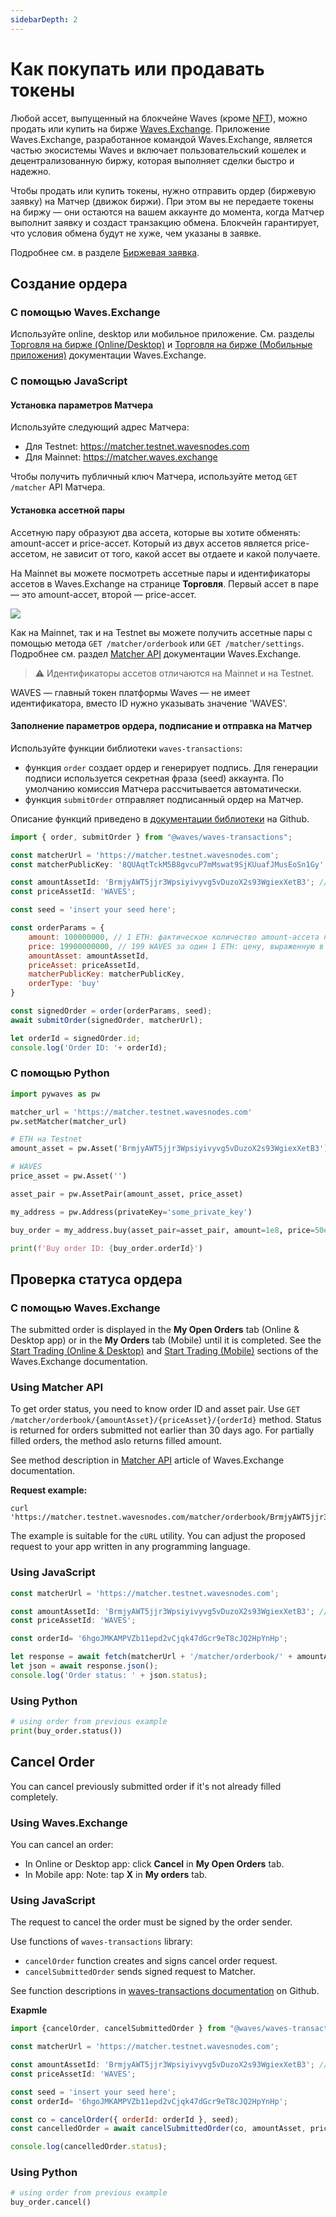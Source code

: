 ```yaml
---
sidebarDepth: 2
---
```


# Как покупать или продавать токены

Любой ассет, выпущенный на блокчейне Waves (кроме [NFT](/en/blockchain/token/non-fungible-token)), можно продать или купить на бирже [Waves.Exchange](https://waves.exchange/). Приложение Waves.Exchange, разработанное командой Waves.Exchange, является частью экосистемы Waves и включает пользовательский кошелек и децентрализованную биржу, которая выполняет сделки быстро и надежно.

Чтобы продать или купить токены, нужно отправить ордер (биржевую заявку) на Матчер (движок биржи). При этом вы не передаете токены на биржу — они остаются на вашем аккаунте до момента, когда Матчер выполнит заявку и создаст транзакцию обмена. Блокчейн гарантирует, что условия обмена будут не хуже, чем указаны в заявке.

Подробнее см. в разделе [Биржевая заявка](/ru/blockchain/order).

## Создание ордера

### С помощью Waves.Exchange

Используйте online, desktop или мобильное приложение. См. разделы [Торговля на бирже (Online/Desktop)](https://docs.waves.exchange/ru/waves-exchange/waves-exchange-online-desktop/online-desktop-trading) и [Торговля на бирже (Мобильные приложения)](https://docs.waves.exchange/ru/waves-exchange/waves-exchange-mobile/mobile-trading/mobile-start-trading) документации Waves.Exchange.

### С помощью JavaScript

#### Установка параметров Матчера

Используйте следующий адрес Матчера:

* Для Testnet: <https://matcher.testnet.wavesnodes.com>
* Для Mainnet: <https://matcher.waves.exchange>

Чтобы получить публичный ключ Матчера, используйте метод `GET /matcher` API Матчера.

#### Установка ассетной пары

Ассетную пару образуют два ассета, которые вы хотите обменять: amount-ассет и price-ассет. Который из двух ассетов является price-ассетом, не зависит от того, какой ассет вы отдаете и какой получаете.

На Mainnet вы можете посмотреть ассетные пары и идентификаторы ассетов в Waves.Exchange на странице **Торговля**. Первый ассет в паре — это amount-ассет, второй — price-ассет.

![](./_assets/asset-pair.png)

Как на Mainnet, так и на Testnet вы можете получить ассетные пары с помощью метода `GET /matcher/orderbook` или `GET /matcher/settings`. Подробнее см. раздел [Matcher API](https://docs.waves.exchange/ru/waves-matcher/matcher-api) документации Waves.Exchange.

> :warning: Идентификаторы ассетов отличаются на Mainnet и на Testnet.

WAVES — главный токен платформы Waves — не имеет идентификатора, вместо ID нужно указывать значение 'WAVES'.

#### Заполнение параметров ордера, подписание и отправка на Матчер

Используйте функции библиотеки `waves-transactions`:

* функция `order` создает ордер и генерирует подпись. Для генерации подписи используется секретная фраза (seed) аккаунта. По умолчанию комиссия Матчера рассчитывается автоматически.
* функция `submitOrder` отправляет подписанный ордер на Матчер.

Описание функций приведено в [документации библиотеки](https://wavesplatform.github.io/waves-transactions/index.html) на Github.

```javascript
import { order, submitOrder } from "@waves/waves-transactions";

const matcherUrl = 'https://matcher.testnet.wavesnodes.com';
const matcherPublicKey: '8QUAqtTckM5B8gvcuP7mMswat9SjKUuafJMusEoSn1Gy';

const amountAssetId: 'BrmjyAWT5jjr3Wpsiyivyvg5vDuzoX2s93WgiexXetB3'; // Идентификатор ETH на Testnet
const priceAssetId: 'WAVES';

const seed = 'insert your seed here';

const orderParams = {
    amount: 100000000, // 1 ETH: фактическое количество amount-ассета нужно умножить на 10^amountAssetDecimals
    price: 19900000000, // 199 WAVES за один 1 ETH: цену, выраженную в price-ассете, нужно умножить на 10^(8 + priceAssetDecimals – amountAssetDecimals)
    amountAsset: amountAssetId,
    priceAsset: priceAssetId,
    matcherPublicKey: matcherPublicKey,
    orderType: 'buy'
}

const signedOrder = order(orderParams, seed);
await submitOrder(signedOrder, matcherUrl);

let orderId = signedOrder.id;
console.log('Order ID: '+ orderId);
```

### С помощью Python

```python
import pywaves as pw

matcher_url = 'https://matcher.testnet.wavesnodes.com'
pw.setMatcher(matcher_url)

# ETH на Testnet
amount_asset = pw.Asset('BrmjyAWT5jjr3Wpsiyivyvg5vDuzoX2s93WgiexXetB3')

# WAVES
price_asset = pw.Asset('')

asset_pair = pw.AssetPair(amount_asset, price_asset)

my_address = pw.Address(privateKey='some_private_key')

buy_order = my_address.buy(asset_pair=asset_pair, amount=1e8, price=50e8)

print(f'Buy order ID: {buy_order.orderId}')
```

## Проверка статуса ордера

### С помощью Waves.Exchange

The submitted order is displayed in the **My Open Orders** tab (Online & Desktop app) or in the **My Orders** tab (Mobile) until it is completed. See the [Start Trading (Online & Desktop)](https://docs.waves.exchange/en/waves-exchange/waves-exchange-online-desktop/online-desktop-trading) and [Start Trading (Mobile)](https://docs.waves.exchange/en/waves-exchange/waves-exchange-mobile/mobile-trading/mobile-start-trading) sections of the Waves.Exchange documentation.

### Using Matcher API

To get order status, you need to know order ID and asset pair. Use `GET /matcher/orderbook/{amountAsset}/{priceAsset}/{orderId}` method. Status is returned for orders submitted not earlier than 30 days ago. For partially filled orders, the method aslo returns filled amount.

See method description in [Matcher API](https://docs.waves.exchange/en/waves-matcher/matcher-api) article of Waves.Exchange documentation.

**Request example:**

```
curl 'https://matcher.testnet.wavesnodes.com/matcher/orderbook/BrmjyAWT5jjr3Wpsiyivyvg5vDuzoX2s93WgiexXetB3/WAVES/6hgoJMKAMPVZb11epd2vCjqk47dGcr9eT8cJQ2HpYnHp'
```

The example is suitable for the `cURL` utility. You can adjust the proposed request to your app written in any programming language.

### Using JavaScript

```javascript
const matcherUrl = 'https://matcher.testnet.wavesnodes.com';

const amountAssetId: 'BrmjyAWT5jjr3Wpsiyivyvg5vDuzoX2s93WgiexXetB3'; // asset ID of ETH on Testnet
const priceAssetId: 'WAVES';

const orderId= '6hgoJMKAMPVZb11epd2vCjqk47dGcr9eT8cJQ2HpYnHp';

let response = await fetch(matcherUrl + '/matcher/orderbook/' + amountAsset + '/' + priceAsset + '/' + orderId);
let json = await response.json();
console.log('Order status: ' + json.status);
```

### Using Python

```python
# using order from previous example
print(buy_order.status())
```

## Cancel Order

You can cancel previously submitted order if it's not already filled completely.

### Using Waves.Exchange

You can cancel an order:

* In Online or Desktop app: click **Cancel** in **My Open Orders** tab.
* In Mobile app: Note: tap **X** in **My orders** tab.

### Using JavaScript

The request to cancel the order must be signed by the order sender.

Use functions of `waves-transactions` library:

* `cancelOrder` function creates and signs cancel order request.
* `cancelSubmittedOrder` sends signed request to Matcher.

See function descriptions in [waves-transactions documentation](https://wavesplatform.github.io/waves-transactions/index.html) on Github.

**Exapmle**

```javascript
import {cancelOrder, cancelSubmittedOrder } from "@waves/waves-transactions";

const matcherUrl = 'https://matcher.testnet.wavesnodes.com';

const amountAssetId: 'BrmjyAWT5jjr3Wpsiyivyvg5vDuzoX2s93WgiexXetB3'; // asset ID of ETH on Testnet
const priceAssetId: 'WAVES';

const seed = 'insert your seed here';
const orderId= '6hgoJMKAMPVZb11epd2vCjqk47dGcr9eT8cJQ2HpYnHp';

const co = cancelOrder({ orderId: orderId }, seed);
const cancelledOrder = await cancelSubmittedOrder(co, amountAsset, priceAsset, matcherUrl);

console.log(cancelledOrder.status);
```

### Using Python

```python
# using order from previous example
buy_order.cancel()
```
